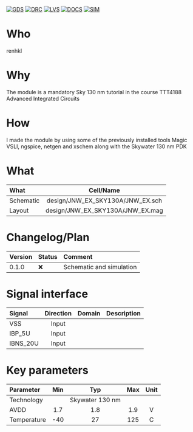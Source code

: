 
[![GDS](../../actions/workflows/gds.yaml/badge.svg)](../../actions/workflows/gds.yaml)
[![DRC](../../actions/workflows/drc.yaml/badge.svg)](../../actions/workflows/drc.yaml)
[![LVS](../../actions/workflows/lvs.yaml/badge.svg)](../../actions/workflows/lvs.yaml)
[![DOCS](../../actions/workflows/docs.yaml/badge.svg)](../../actions/workflows/docs.yaml)
[![SIM](../../actions/workflows/sim.yaml/badge.svg)](../../actions/workflows/sim.yaml)

# Who
renhkl

# Why
The module is a mandatory Sky 130 nm tutorial in the course TTT4188 Advanced Integrated Circuits

# How
I made the module by using some of the previously installed tools Magic VSLI, ngspice, netgen and xschem along with the Skywater 130 nm PDK


# What

| What            |        Cell/Name                 |
|:----------------|:--------------------------------:|
| Schematic       | design/JNW_EX_SKY130A/JNW_EX.sch |
| Layout          | design/JNW_EX_SKY130A/JNW_EX.mag |


# Changelog/Plan

| Version | Status  | Comment                  |
|:--------|:--------|:-------------------------|
|0.1.0    | :x:     | Schematic and simulation |


# Signal interface

| Signal       | Direction | Domain  | Description     |
|:-------------|:---------:|:-------:|:----------------|
| VSS          | Input     |         |                 |
| IBP_5U       | Input     |         |                 |
| IBNS_20U     | Input     |         |                 |


# Key parameters

| Parameter           | Min     | Typ             | Max     | Unit  |
|:--------------------|:-------:|:---------------:|:-------:|:-----:|
| Technology          |         | Skywater 130 nm |         |       |
| AVDD                | 1.7     | 1.8             | 1.9     | V     |
| Temperature         | -40     | 27              | 125     | C     |
